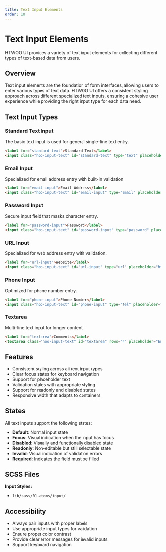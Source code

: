 ```yaml
---
title: Text Input Elements
order: 10
---
```


# Text Input Elements

HTWOO UI provides a variety of text input elements for collecting different types of text-based data from users.

## Overview

Text input elements are the foundation of form interfaces, allowing users to enter various types of text data. HTWOO UI offers a consistent styling approach across different specialized text inputs, ensuring a cohesive user experience while providing the right input type for each data need.

## Text Input Types

### Standard Text Input

The basic text input is used for general single-line text entry.

```html
<label for="standard-text">Standard Text</label>
<input class="hoo-input-text" id="standard-text" type="text" placeholder="Enter text">
```

### Email Input

Specialized for email address entry with built-in validation.

```html
<label for="email-input">Email Address</label>
<input class="hoo-input-text" id="email-input" type="email" placeholder="name@example.com">
```

### Password Input

Secure input field that masks character entry.

```html
<label for="password-input">Password</label>
<input class="hoo-input-text" id="password-input" type="password" placeholder="Enter password">
```

### URL Input

Specialized for web address entry with validation.

```html
<label for="url-input">Website</label>
<input class="hoo-input-text" id="url-input" type="url" placeholder="https://example.com">
```

### Phone Input

Optimized for phone number entry.

```html
<label for="phone-input">Phone Number</label>
<input class="hoo-input-text" id="phone-input" type="tel" placeholder="(123) 456-7890">
```

### Textarea

Multi-line text input for longer content.

```html
<label for="textarea">Comments</label>
<textarea class="hoo-input-text" id="textarea" rows="4" placeholder="Enter comments"></textarea>
```

## Features

- Consistent styling across all text input types
- Clear focus states for keyboard navigation
- Support for placeholder text
- Validation states with appropriate styling
- Support for readonly and disabled states
- Responsive width that adapts to containers

## States

All text inputs support the following states:

- **Default**: Normal input state
- **Focus**: Visual indication when the input has focus
- **Disabled**: Visually and functionally disabled state
- **Readonly**: Non-editable but still selectable state
- **Invalid**: Visual indication of validation errors
- **Required**: Indicates the field must be filled

## SCSS Files

**Input Styles:**
- `lib/sass/01-atoms/input/`

## Accessibility

- Always pair inputs with proper labels
- Use appropriate input types for validation
- Ensure proper color contrast
- Provide clear error messages for invalid inputs
- Support keyboard navigation
